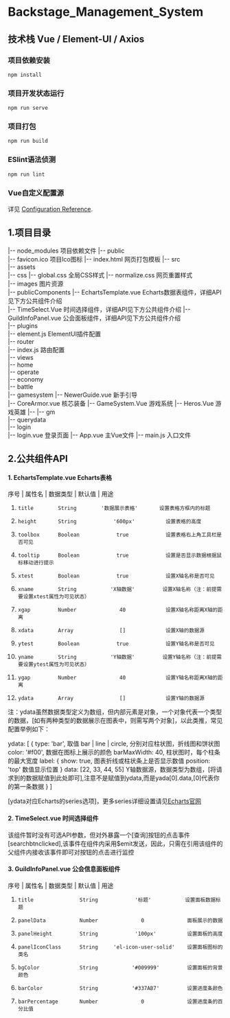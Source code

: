 # Backstage_Management_System

## 技术栈 Vue / Element-UI / Axios

### 项目依赖安装
```
npm install 
```

### 项目开发状态运行
```
npm run serve
```

### 项目打包
```
npm run build
```

### ESlint语法侦测
```
npm run lint
```

### Vue自定义配置源
详见 [Configuration Reference](https://cli.vuejs.org/config/).

## 1.项目目录

|-- node_modules                         项目依赖文件
|-- public  
    |-- favicon.ico                      项目Ico图标
    |-- index.html                       网页打包模板
|-- src  
    |-- assets  
        |-- css
            |-- global.css               全局CSS样式
            |-- normalize.css            网页重置样式  
        |-- images                       图片资源  
    |-- publicComponents
        |-- EchartsTemplate.vue          <echarts-template>Echarts数据表组件，详细API见下方公共组件介绍  
        |-- TimeSelect.Vue               <time-select>时间选择组件，详细API见下方公共组件介绍
        |-- GuildInfoPanel.vue           <guild-info-panel>公会面板组件，详细API见下方公共组件介绍           
    |-- plugins  
        |-- element.js                   ElementUI插件配置  
    |-- router  
        |-- index.js                     路由配置  
    |-- views  
        |-- home  
            |-- operate  
            |-- economy  
            |-- battle  
            |-- gamesystem
                |-- NewerGuide.vue        新手引导  
                |-- CoreArmor.vue         核芯装备
                |-- GameSystem.Vue        游戏系统
                |-- Heros.Vue             游戏英雄
                |-- 
            |-- gm  
            |-- querydata  
        |-- login  
            |-- login.vue                 登录页面
|-- App.vue                               主Vue文件
|-- main.js                               入口文件
    

## 2.公共组件API

#### 1. EchartsTemplate.vue Echarts表格
序号 |  属性名   |   数据类型   |       默认值      |             用途 
01.     title        String        '数据展示表格'       设置表格方框内的标题
02.     height       String            '600px'          设置表格的高度
03.     toolbox      Boolean            true            设置表格右上角工具栏是否可见
04.     tooltip      Boolean            true            设置是否显示数据根据鼠标移动进行提示
05.     xtest        Boolean            true            设置X轴名称是否可见
06.     xname        String           'X轴数据'         设置X轴名称（注：前提需要设置xtest属性为可见状态）
07.     xgap         Number              40             设置X轴名称距离X轴的距离
08.     xdata        Array               []             设置X轴的数据源
09.     ytest        Boolean            true            设置Y轴名称是否可见
10.     yname        String           'Y轴数据'         设置Y轴名称（注：前提需要设置ytest属性为可见状态）
11.     ygap         Number              40             设置Y轴名称距离X轴的距离
12.     ydata        Array               []             设置Y轴的数据源

注：ydata虽然数据类型定义为数组，但内部元素是对象，一个对象代表一个类型的数据，[如有两种类型的数据展示在图表中，则需写两个对象]，以此类推，常见配置举例如下：

  ydata: [
    {
      type: 'bar',              取值 bar | line | circle, 分别对应柱状图，折线图和饼状图
      color: '#f00',            数据在图标上展示的颜色
      barMaxWidth: 40,          柱状图时，每个柱条的最大宽度
      label: {
        show: true,             图表折线或柱状条上是否显示数值
        position: 'top'         数值显示位置
      }
      data: [22, 33, 44, 55]    Y轴数据源，数据类型为数组，[将请求到的数据赋值到此处即可],注意不是赋值到ydata,而是yada[0].data,[0]代表你的第一条数据
    }
  ]

[ydata对应Echarts的series选项]，更多series详细设置请见[Echarts官网](https://www.echartsjs.com/zh/)


#### 2. TimeSelect.vue 时间选择组件
该组件暂时没有可选API参数，但对外暴露一个[查询]按钮的点击事件[searchbtnclicked],该事件在组件内采用$emit发送，因此，只需在引用该组件的父组件内接收该事件即可对按钮的点击进行监控


#### 3. GuildInfoPanel.vue 公会信息面板组件
序号 |  属性名   |     数据类型       |       默认值      |             用途 
01.     title               String            '标题'           设置面板数据标题
02.     panelData           Number              0              面板展示的数据
03.     panelHeight         String            '100px'          设置面板的高度
04.     panelIconClass      String     'el-icon-user-solid'    设置面板图标的类名
05.     bgColor             String           '#009999'         设置面板的背景颜色
06.     barColor            String           '#337AB7'         设置进度条颜色
07.     barPercentage       Number              0              设置进度条的百分比值
